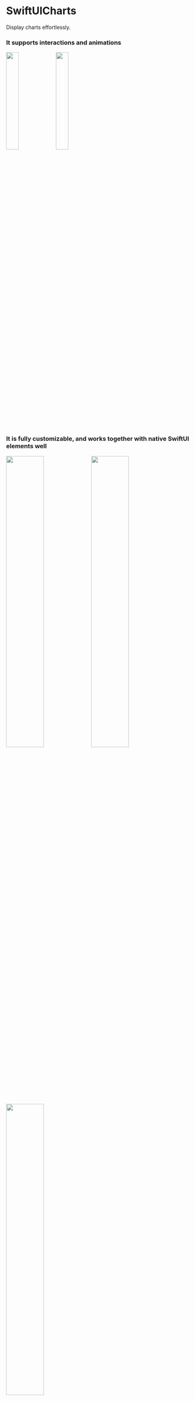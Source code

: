 # SwiftUICharts

Display charts effortlessly.

### It supports interactions and animations
<img src="https://user-images.githubusercontent.com/2826764/130787802-9aa619ee-05de-4343-ba3c-1796e4d05e08.gif" width="26%"></img> <img src="https://user-images.githubusercontent.com/2826764/130787814-283f3d26-6c9d-448b-b2c7-879e60a3b05d.gif" width="26%"></img> 

### It is fully customizable, and works together with native SwiftUI elements well
<img src="https://user-images.githubusercontent.com/2826764/130785262-010d6791-16cf-485d-b920-29e4086477e2.png" width="45%"></img> <img src="https://user-images.githubusercontent.com/2826764/130785266-94a08622-2963-4177-8777-8bd3ad463809.png" width="45%"></img> <img src="https://user-images.githubusercontent.com/2826764/130785268-284314de-ba96-4fb7-a1e5-8a46578e1f0e.png" width="45%"></img> 
